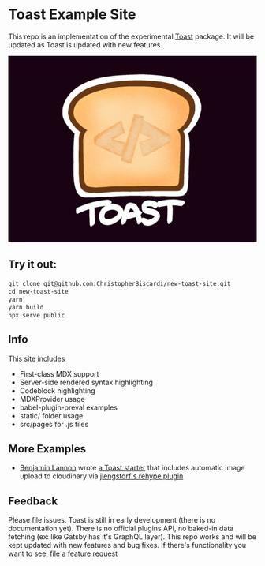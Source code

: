 # Toast Example Site

This repo is an implementation of the experimental [Toast](https://github.com/christopherBiscardi/toast) package. It will be updated as Toast is updated with new features.

![Toast](./static/toast.jpg)

## Try it out:

```shell
git clone git@github.com:ChristopherBiscardi/new-toast-site.git
cd new-toast-site
yarn
yarn build
npx serve public
```

## Info

This site includes

- First-class MDX support
- Server-side rendered syntax highlighting
- Codeblock highlighting
- MDXProvider usage
- babel-plugin-preval examples
- static/ folder usage
- src/pages for .js files

## More Examples

- [Benjamin Lannon](https://twitter.com/lannonbr) wrote [a Toast starter](https://github.com/lannonbr/toast-digital-garden-starter) that includes automatic image upload to cloudinary via [jlengstorf's rehype plugin](https://github.com/jlengstorf/rehype-local-image-to-cloudinary)

## Feedback

Please file issues. Toast is still in early development (there is no documentation yet). There is no official plugins API, no baked-in data fetching (ex: like Gatsby has it's GraphQL layer). This repo works and will be kept updated with new features and bug fixes. If there's functionality you want to see, [file a feature request](https://github.com/ChristopherBiscardi/new-toast-site/issues/new)

